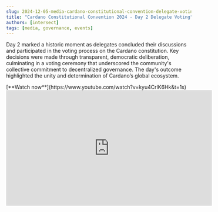 ```yaml
---
slug: 2024-12-05-media-cardano-constitutional-convention-delegate-voting
title: "Cardano Constitutional Convention 2024 - Day 2 Delegate Voting"
authors: [intersect]
tags: [media, governance, events]
---
```


Day 2 marked a historic moment as delegates concluded their discussions and participated in the voting process on the Cardano constitution. Key decisions were made through transparent, democratic deliberation, culminating in a voting ceremony that underscored the community's collective commitment to decentralized governance. The day's outcome highlighted the unity and determination of Cardano’s global ecosystem.

<div style={{ textAlign: 'right' }}>
[**Watch now**](https://www.youtube.com/watch?v=kyu4CrlK6Hk&t=1s)
</div>

<iframe width="560" height="315" src="https://www.youtube-nocookie.com/embed/kyu4CrlK6Hk?si=3YqG9ch5UEMkZcZj" title="YouTube video player" frameborder="0" allow="accelerometer; autoplay; clipboard-write; encrypted-media; gyroscope; picture-in-picture; web-share" referrerpolicy="strict-origin-when-cross-origin" allowfullscreen></iframe>